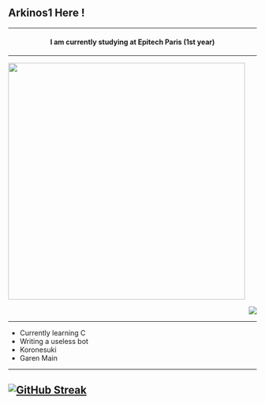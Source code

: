 ## Arkinos1 Here !

---
<div align="center">

#### I am currently studying at Epitech Paris (1st year)

---
<p align = "left">
  <img src = "https://github-readme-stats.vercel.app/api/top-langs/?username=Arkinos1&theme=react&layout=compact" width="480">
</p>

<p align = "right">
  <img src = "https://github-readme-stats.vercel.app/api?username=Arkinos1&show_icons=true&theme=react&layout=compact">
</p>

</div>


---

- Currently learning C
- Writing a useless bot
- Koronesuki
- Garen Main

---
[![GitHub Streak](http://github-readme-streak-stats.herokuapp.com?user=Arkinos1&theme=react&date_format=M%20j%5B%2C%20Y%5D)](https://git.io/streak-stats)
---

<!--
**Arkinos1/Arkinos1** is a ✨ _special_ ✨ repository because its `README.md` (this file) appears on your GitHub profile.

Here are some ideas to get you started:

- 🔭 I’m currently working on ...
- 🌱 I’m currently learning ...
- 👯 I’m looking to collaborate on ...
- 🤔 I’m looking for help with ...
- 💬 Ask me about ...
- 📫 How to reach me: ...
- 😄 Pronouns: ...
- ⚡ Fun fact: ...
-->
